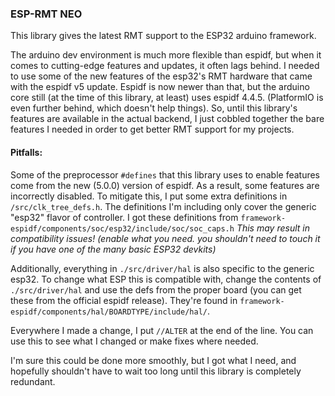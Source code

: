 ### ESP-RMT NEO
This library gives the latest RMT support to the ESP32 arduino framework.

The arduino dev environment is much more flexible than espidf, but when it comes to cutting-edge features and updates, it often lags behind.
I needed to use some of the new features of the esp32's RMT hardware that came with the espidf v5 update. Espidf is now newer than that, but the arduino core still (at the time of this library, at least) uses espidf 4.4.5. (PlatformIO is even further behind, which doesn't help things).
So, until this library's features are available in the actual backend, I just cobbled together the bare features I needed in order to get better RMT support for my projects.

#### Pitfalls:
Some of the preprocessor `#defines` that this library uses to enable features come from the new (5.0.0) version of espidf. As a result, some features are incorrectly disabled. To mitigate this, I put some extra definitions in `/src/clk_tree_defs.h`. The definitions I'm including only cover the generic "esp32" flavor of controller. I got these definitions from `framework-espidf/components/soc/esp32/include/soc/soc_caps.h`
*This may result in compatibility issues! (enable what you need. you shouldn't need to touch it if you have one of the many basic ESP32 devkits)*

Additionally, everything in `./src/driver/hal` is also specific to the generic esp32. To change what ESP this is compatible with, change the contents of `./src/driver/hal` and use the defs from the proper board (you can get these from the official espidf release). They're found in `framework-espidf/components/hal/BOARDTYPE/include/hal/`.

Everywhere I made a change, I put `//ALTER` at the end of the line. You can use this to see what I changed or make fixes where needed.

I'm sure this could be done more smoothly, but I got what I need, and hopefully shouldn't have to wait too long until this library is completely redundant.
